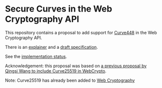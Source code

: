 # Secure Curves in the Web Cryptography API

This repository contains a proposal to add support for [Curve448](https://tools.ietf.org/html/rfc7748) in the Web Cryptography API.

There is an [explainer](./explainer.md) and a [draft specification](https://WICG.github.io/webcrypto-secure-curves/).

See the [implementation status](https://github.com/WICG/webcrypto-secure-curves/issues/20).

Acknowledgement: this proposal was based on [a previous proposal by Qingsi Wang
to include Curve25519 in WebCrypto](https://github.com/tQsW/webcrypto-curve25519).

Note: Curve25519 has already been added to [Web Cryptography](https://w3c.github.io/webcrypto/)
